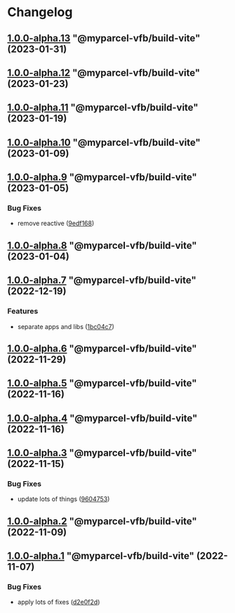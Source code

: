 # Changelog

<!-- MONODEPLOY:BELOW -->

## [1.0.0-alpha.13](https://github/myparcelnl/vue-form-builder/compare/@myparcel-vfb/build-vite@1.0.0-alpha.12...@myparcel-vfb/build-vite@1.0.0-alpha.13) "@myparcel-vfb/build-vite" (2023-01-31)




## [1.0.0-alpha.12](https://github/myparcelnl/vue-form-builder/compare/@myparcel-vfb/build-vite@1.0.0-alpha.11...@myparcel-vfb/build-vite@1.0.0-alpha.12) "@myparcel-vfb/build-vite" (2023-01-23)




## [1.0.0-alpha.11](https://github/myparcelnl/vue-form-builder/compare/@myparcel-vfb/build-vite@1.0.0-alpha.10...@myparcel-vfb/build-vite@1.0.0-alpha.11) "@myparcel-vfb/build-vite" (2023-01-19)




## [1.0.0-alpha.10](https://github/myparcelnl/vue-form-builder/compare/@myparcel-vfb/build-vite@1.0.0-alpha.9...@myparcel-vfb/build-vite@1.0.0-alpha.10) "@myparcel-vfb/build-vite" (2023-01-09)




## [1.0.0-alpha.9](https://github/myparcelnl/vue-form-builder/compare/@myparcel-vfb/build-vite@1.0.0-alpha.8...@myparcel-vfb/build-vite@1.0.0-alpha.9) "@myparcel-vfb/build-vite" (2023-01-05)


### Bug Fixes

* remove reactive ([9edf168](https://github/myparcelnl/vue-form-builder/commit/9edf168e5499a6d129e5dcaac818c4e3fc1bce99))




## [1.0.0-alpha.8](https://github/myparcelnl/vue-form-builder/compare/@myparcel-vfb/build-vite@1.0.0-alpha.7...@myparcel-vfb/build-vite@1.0.0-alpha.8) "@myparcel-vfb/build-vite" (2023-01-04)




## [1.0.0-alpha.7](https://github/myparcelnl/vue-form-builder/compare/@myparcel-vfb/build-vite@1.0.0-alpha.6...@myparcel-vfb/build-vite@1.0.0-alpha.7) "@myparcel-vfb/build-vite" (2022-12-19)


### Features

* separate apps and libs ([1bc04c7](https://github/myparcelnl/vue-form-builder/commit/1bc04c7625e0036bb3d72c40f471902e8232ce71))




## [1.0.0-alpha.6](https://github/myparcelnl/vue-form-builder/compare/@myparcel-vfb/build-vite@1.0.0-alpha.5...@myparcel-vfb/build-vite@1.0.0-alpha.6) "@myparcel-vfb/build-vite" (2022-11-29)

## [1.0.0-alpha.5](https://github/myparcelnl/vue-form-builder/compare/@myparcel-vfb/build-vite@1.0.0-alpha.4...@myparcel-vfb/build-vite@1.0.0-alpha.5) "@myparcel-vfb/build-vite" (2022-11-16)

## [1.0.0-alpha.4](https://github/myparcelnl/vue-form-builder/compare/@myparcel-vfb/build-vite@1.0.0-alpha.3...@myparcel-vfb/build-vite@1.0.0-alpha.4) "@myparcel-vfb/build-vite" (2022-11-16)

## [1.0.0-alpha.3](https://github/myparcelnl/vue-form-builder/compare/@myparcel-vfb/build-vite@1.0.0-alpha.2...@myparcel-vfb/build-vite@1.0.0-alpha.3) "@myparcel-vfb/build-vite" (2022-11-15)

### Bug Fixes

- update lots of things ([9604753](https://github/myparcelnl/vue-form-builder/commit/960475357653bc8aaae8f9d1cfd9d2cdba6f2f8b))

## [1.0.0-alpha.2](https://github/myparcelnl/vue-form-builder/compare/@myparcel-vfb/build-vite@1.0.0-alpha.1...@myparcel-vfb/build-vite@1.0.0-alpha.2) "@myparcel-vfb/build-vite" (2022-11-09)

## [1.0.0-alpha.1](https://github/myparcelnl/vue-form-builder/compare/@myparcel-vfb/build-vite@1.0.0-alpha.0...@myparcel-vfb/build-vite@1.0.0-alpha.1) "@myparcel-vfb/build-vite" (2022-11-07)

### Bug Fixes

- apply lots of fixes ([d2e0f2d](https://github/myparcelnl/vue-form-builder/commit/d2e0f2d195b354b0ba4a58a20e0f5536d4e28746))
